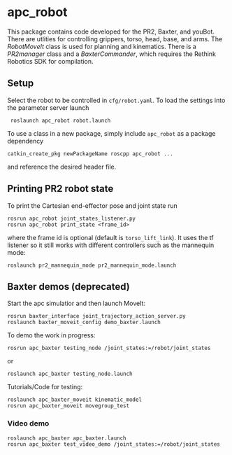 # apc_robot
This package contains code developed for the PR2, Baxter, and youBot. There are utlities for controlling grippers, torso, head, base, and arms. The *RobotMoveIt* class is used for planning and kinematics. There is a *PR2manager* class and a *BaxterCommander*, which requires the Rethink Robotics SDK for compilation.

## Setup
Select the robot to be controlled in `cfg/robot.yaml`. To load the settings into the parameter server launch
```
 roslaunch apc_robot robot.launch
```
To use a class in a new package, simply include `apc_robot` as a package dependency
```
catkin_create_pkg newPackageName roscpp apc_robot ...
```
and reference the desired header file.

## Printing PR2 robot state
To print the Cartesian end-effector pose and joint state run
```
rosrun apc_robot joint_states_listener.py
rosrun apc_robot print_state <frame_id>
```
where the frame id is optional (default is `torso_lift_link`). It uses the tf listener so it still works with different controllers such as the mannequin mode:
```
roslaunch pr2_mannequin_mode pr2_mannequin_mode.launch
```
## Baxter demos (deprecated)

Start the apc simulatior and then launch MoveIt:
```
rosrun baxter_interface joint_trajectory_action_server.py
roslaunch baxter_moveit_config demo_baxter.launch
```
To demo the work in progress:
```
rosrun apc_baxter testing_node /joint_states:=/robot/joint_states
```
or
```
roslaunch apc_baxter testing_node.launch
```
Tutorials/Code for testing:
```
roslaunch apc_baxter_moveit kinematic_model
rosrun apc_baxter_moveit movegroup_test
```
### Video demo
```
roslaunch apc_baxter apc_baxter.launch
rosrun apc_baxter test_video_demo /joint_states:=/robot/joint_states
```
